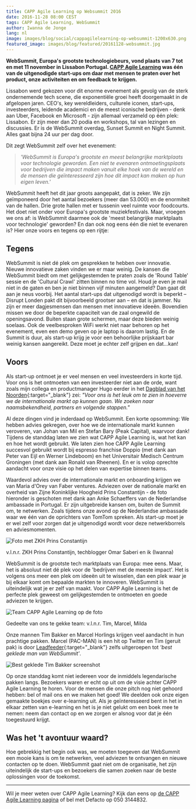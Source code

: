 ```yaml
---
title: CAPP Agile Learning op Websummit 2016
date: 2016-11-28 08:00 CEST
tags: CAPP Agile Learning, WebSummit
author: Iwanna de Jonge
lang: nl
image: images/blog/social/cappagilelearning-op-websummit-1200x630.png
featured_image: images/blog/featured/20161128-websummit.jpg
---
```


**WebSummit, Europa's grootste technologiebeurs, vond plaats van 7 tot en met 11 november in Lissabon Portugal. [CAPP Agile Learning](/capp-agile-learning/) was één van de uitgenodigde start-ups om daar met mensen te praten over het product, onze activiteiten en om feedback te krijgen.**

Lissabon werd gekozen voor dit enorme evenement als gevolg van de sterk ondernemende tech scene, die exponentiële groei heeft doorgemaakt in de afgelopen jaren. CEO's, key wereldleiders, culturele iconen, start-ups, investeerders, leidende academici en de meest iconische bedrijven - denk aan Uber, Facebook en Microsoft - zijn allemaal verzameld op één plek: Lissabon. Er zijn meer dan 20 podia en workshops, tal van lezingen en discussies. Er is de WebSummit overdag, Sunset Summit en Night Summit. Alles gaat bijna 24 uur per dag door.

Dit zegt WebSummit zelf over het evenement:

> *'WebSummit is Europa's grootste en meest belangrijke marktplaats voor technologie geworden. Een niet te evenaren ontmoetingsplaats voor bedrijven die impact maken vanuit elke hoek van de wereld en de mensen die geïnteresseerd zijn hoe dit impact kan maken op hun eigen leven.'*  

WebSummit heeft het dit jaar groots aangepakt, dat is zeker. We zijn geïmponeerd door het aantal bezoekers (meer dan 53.000) en de enormiteit van de hallen. Drie grote hallen met er tussenin veel ruimte voor foodcourts. Het doet niet onder voor Europa's grootste muziekfestivals. Maar, vroegen we ons af: is WebSummit daarmee ook de 'meest belangrijke marktplaats voor technologie' geworden? En dan ook nog eens één die niet te evenaren is? Hier onze voors en tegens op een rijtje:

## Tegens
WebSummit is niet dé plek om gesprekken te hebben over innovatie. Nieuwe innovatieve zaken vinden we er maar weinig. De kansen die WebSummit biedt om met gelijkgestemden te praten zoals de 'Round Table' sessie en de 'Cultural Crawl' zitten binnen no time vol. Houd je even je mail niet in de gaten en ben je niet binnen vijf minuten aangemeld? Dan gaat dit aan je neus voorbij. Het aantal start-ups dat uitgenodigd wordt is beperkt – Disrupt Londen pakt dit bijvoorbeeld grootser aan – en dat is jammer. Nu zijn er meer dagjesmensen dan mensen met innovatieve ideeën. Bovendien missen we door de beperkte capaciteit van de zaal ongewild de openingsavond. Buiten staan grote schermen, maar deze bieden weinig soelaas. Ook de veelbesproken WiFi werkt niet naar behoren op het evenement, even een demo geven op je laptop is daarom lastig. En de Summit is duur, als start-up krijg je voor een behoorlijke prijskaart bar weinig kansen aangereikt. Deze moet je echter zelf grijpen en dat...kan!

## Voors
Als start-up ontmoet je er veel mensen en veel investeerders in korte tijd. Voor ons is het ontmoeten van een investeerder niet aan de orde, want zoals mijn collega en productmanager Hugo eerder in het [Dagblad van het Noorden](http://www.dvhn.nl/economie/LearningSpaces-is-%E2%80%98vreemde-eend-in-de-bijt%E2%80%99-21731305.html){:target="_blank"} zei: *"Voor ons is het leuk om te zien in hoeverre we de internationale markt op kunnen gaan. We zoeken naar naamsbekendheid, partners en volgende stappen."*

Al deze dingen vind je inderdaad op WebSummit. Een korte opsomming: We hebben advies gekregen, over hoe we de internationale markt kunnen veroveren, van Johan van Mil en Stefan Bary (Peak Capital), waarvoor dank! Tijdens de standdag laten we zien wat CAPP Agile Learning is, wat het kan en hoe het wordt gebruikt. We laten zien hoe CAPP Agile Learning succesvol gebruikt wordt bij espresso franchise Doppio (met dank aan Peter van Eijl en Werner Lindeboom) en het Universitair Medisch Centrum Groningen (met dank aan Ronald van Rheenen). En er is volop oprechte aandacht voor onze visie op het delen van expertise binnen teams.

Waardevol advies over de internationale markt en onboarding krijgen we van Maria d'Orey van Faber ventures. Adviezen over de nationale markt en overheid van Zijne Koninklijke Hoogheid Prins Constantijn - de foto hieronder is geschoten met dank aan Anke Schaeffers van de Nederlandse ambassade in Portugal. Er zijn uitgebreide kansen om, buiten de Summit om, te netwerken. Zoals tijdens onze avond op de Nederlandse ambassade waar we één van de oprichters van TomTom spreken. Als start-up moet je er wel zelf voor zorgen dat je uitgenodigd wordt voor deze netwerkborrels en adviesmomenten.

![Foto met ZKH Prins Constantijn](/images/blog/websummit-2016-01.jpg)
<p class="caption">v.l.n.r. ZKH Prins Constantijn, techblogger Omar Saberi en ik (Iwanna)</p>

WebSummit is de grootste tech marktplaats van Europa: mee eens. Maar, het is absoluut niet dé plek voor de 'bedrijven met de meeste impact'. Het is volgens ons meer een plek om ideeën uit te wisselen, dan een plek waar je bij elkaar komt om bepaalde markten te innoveren. WebSummit is uiteindelijk wat je er zelf van maakt. Voor CAPP Agile Learning is het de perfecte plek geweest om gelijkgestemden te ontmoeten en goede adviezen te krijgen.

![Team CAPP Agile Learning op de foto](/images/blog/websummit-2016-02.jpg)
<p class="caption">Gedeelte van ons te gekke team: v.l.n.r. Tim, Marcel, Milda</p>

Onze mannen Tim Bakker en Marcel Horlings krijgen veel aandacht in hun prachtige pakken. Marcel (PAC-MAN) is een hit op Twitter en Tim (geruit pak) is door [Leadfeeder](https://www.leadfeeder.com/){:target="_blank"} zelfs uitgeroepen tot *'best geklede man van WebSummit'*.

![Best geklede Tim Bakker screenshot](/images/blog/websummit-2016-03.jpg)

Op onze standdag komt niet iedereen voor de inmiddels legendarische pakken langs. Bezoekers waren er echt op uit om de visie achter CAPP Agile Learning te horen. Voor de mensen die onze pitch nog niet gehoord hebben: bel of mail ons en we maken het goed! We deelden ook onze eigen gemaakte boekjes over e-learning uit. Als je geïnteresseerd bent in het in elkaar zetten van e-learning en het is je niet gelukt om een boek mee te nemen: neem dan contact op en we zorgen er alsnog voor dat je één toegestuurd krijgt.

## Was het 't avontuur waard?
Hoe gebrekkig het begin ook was, we moeten toegeven dat WebSummit een mooie kans is om te netwerken, veel adviezen te ontvangen en nieuwe contacten op te doen. WebSummit gaat niet om de organisatie, het zijn uiteindelijk de start-ups en bezoekers die samen zoeken naar de beste oplossingen voor de toekomst.

---

Wil je meer weten over CAPP Agile Learning? Kijk dan eens op [de CAPP Agile Learning pagina](/capp-agile-learning/) of bel met Defacto op 050 3144832.
